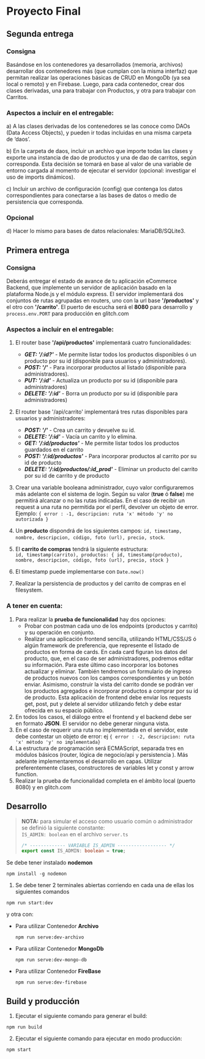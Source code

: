 # Proyecto Final

## Segunda entrega

### Consigna

Basándose en los contenedores ya desarrollados (memoria, archivos) desarrollar dos contenedores más (que cumplan con la misma interfaz) que permitan realizar las operaciones básicas de CRUD en MongoDb (ya sea local o remoto) y en Firebase. Luego, para cada contenedor, crear dos clases derivadas, una para trabajar con Productos, y otra para trabajar con Carritos.

### Aspectos a incluir en el entregable:

a) A las clases derivadas de los contenedores se las conoce como DAOs (Data Access Objects), y pueden ir todas incluidas en una misma carpeta de ‘daos’.

b) En la carpeta de daos, incluir un archivo que importe todas las clases y exporte una instancia de dao de productos y una de dao de carritos, según corresponda. Esta decisión se tomará en base al valor de una variable de entorno cargada al momento de ejecutar el servidor (opcional: investigar el uso de imports dinámicos).

c) Incluir un archivo de configuración (config) que contenga los datos correspondientes para conectarse a las bases de datos o medio de persistencia que corresponda.

### Opcional
d) Hacer lo mismo para bases de datos relacionales: MariaDB/SQLite3.

## Primera entrega

### Consigna
Deberás entregar el estado de avance de tu aplicación eCommerce Backend, que implemente un servidor de aplicación basado
en la plataforma Node.js y el módulo express. El servidor implementará dos conjuntos de rutas agrupadas en routers, 
uno con la url base __'/productos'__ y el otro con __'/carrito'__. El puerto de escucha será el __8080__ para desarrollo y 
```process.env.PORT``` para producción en glitch.com

### Aspectos a incluir en el entregable: 

1. El router base __'/api/productos'__ implementará cuatro funcionalidades:  
   - ___GET: '/:id?'___ - Me permite listar todos los productos disponibles ó un producto por su id (disponible para usuarios y administradores).  
   - ___POST: '/'___ - Para incorporar productos al listado (disponible para administradores).
   - ___PUT: '/:id'___ - Actualiza un producto por su id (disponible para administradores)
   - ___DELETE: '/:id'___ - Borra un producto por su id (disponible para administradores)

2. El router base '/api/carrito' implementará tres rutas disponibles para usuarios y administradores:
   - ___POST: '/'___ - Crea un carrito y devuelve su id. 
   - ___DELETE: '/:id'___ - Vacía un carrito y lo elimina. 
   - ___GET: '/:id/productos'___ - Me permite listar todos los productos guardados en el carrito 
   - ___POST: '/:id/productos'___ - Para incorporar productos al carrito por su id de producto 
   - ___DELETE: '/:id/productos/:id_prod'___ - Eliminar un producto del carrito por su id de carrito y de producto

3. Crear una variable booleana administrador, cuyo valor configuraremos más adelante con el sistema de login. Según su valor (__true__ ó __false__) me permitirá alcanzar o no las rutas indicadas. En el caso de recibir un request a una ruta no permitida por el perfil, devolver un objeto de error.   
Ejemplo: ```{ error : -1, descripcion: ruta 'x' método 'y' no autorizada }```

4. Un __producto__ dispondrá de los siguientes campos:  ```id, timestamp, nombre, descripcion, código, foto (url), precio, stock```.
5. El __carrito de compras__ tendrá la siguiente estructura:  
   ```id, timestamp(carrito), productos: { id, timestamp(producto), nombre, descripcion, código, foto (url), precio, stock }```
6. El timestamp puede implementarse con ```Date.now()```
7. Realizar la persistencia de productos y del carrito de compras en el filesystem.

### A tener en cuenta:
1. Para realizar la __prueba de funcionalidad__ hay dos opciones:
   - Probar con postman cada uno de los endpoints (productos y carrito) y su operación en conjunto.
   - Realizar una aplicación frontend sencilla, utilizando HTML/CSS/JS ó algún framework de preferencia, que represente el listado de productos en forma de cards. En cada card figuran los datos del producto, que, en el caso de ser administradores, podremos editar su información. Para este último caso incorporar los botones actualizar y eliminar. También tendremos un formulario de ingreso de productos nuevos con los campos correspondientes y un botón enviar. Asimismo, construir la vista del carrito donde se podrán ver los productos agregados e incorporar productos a comprar por su id de producto. Esta aplicación de frontend debe enviar los requests get, post, put y delete al servidor utilizando fetch y debe estar ofrecida en su espacio público.
2. En todos los casos, el diálogo entre el frontend y el backend debe ser en formato __JSON__. El servidor no debe generar ninguna vista.
3. En el caso de requerir una ruta no implementada en el servidor, este debe contestar un objeto de error: ej ```{ error : -2, descripcion: ruta 'x' método 'y' no implementada}```
4. La estructura de programación será ECMAScript, separada tres en módulos básicos (router, lógica de negocio/api y persistencia ). Más adelante implementaremos el desarrollo en capas. Utilizar preferentemente clases, constructores de variables let y const y arrow function.
5. Realizar la prueba de funcionalidad completa en el ámbito local (puerto 8080) y en glitch.com


## Desarrollo

>__NOTA:__ para simular el acceso como usuario común o administrador se definió la siguiente constante:  
> ```IS_ADMIN: boolean``` en el archivo ```server.ts```
> ```typescript
> /* ------------- VARIABLE IS_ADMIN ------------------ */
> export const IS_ADMIN: boolean = true;
>```

Se debe tener instalado __nodemon__
```
npm install -g nodemon
```

1) Se debe tener 2 terminales abiertas corriendo en cada una de ellas los siguientes comandos
```
npm run start:dev
```
y otra con:

 - Para utilizar Contenedor __Archivo__
   ```
   npm run serve:dev-archivo
   ```

- Para utilizar Contenedor __MongoDb__
   ```
   npm run serve:dev-mongo-db
   ```

- Para utilizar Contenedor __FireBase__
   ```
   npm run serve:dev-firebase
   ```

## Build y producción

1) Ejecutar el siguiente comando para generar el build:
```
npm run build
```
2) Ejecutar el siguiente comando para ejecutar en modo producción:
```
npm start
```





